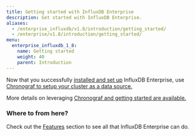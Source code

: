 ```yaml
---
title: Getting started with InfluxDB Enterprise
description: Get started with InfluxDB Enterprise.
aliases:
  - /enterprise_influxdb/v1.8/introduction/getting_started/
  - /enterprise/v1.8/introduction/getting_started/
menu:
  enterprise_influxdb_1_8:
    name: Getting started
    weight: 40
    parent: Introduction
---
```


Now that you successfully [installed and set up](/enterprise_influxdb/v1.8/introduction/meta_node_installation/) InfluxDB Enterprise, use [Chronograf to setup your cluster as a data source.](/chronograf/latest/guides/monitor-an-influxenterprise-cluster/)

More details on leveraging [Chronograf and getting started are available.](/chronograf/latest/introduction/getting-started/)


### Where to from here?

Check out the [Features](/enterprise_influxdb/v1.8/features/) section to see all that
InfluxDB Enterprise can do.

